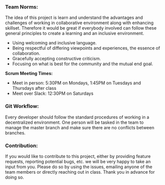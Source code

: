 ### **Team Norms:** 
The idea of this project is learn and understand the advantages and challenges of working in collaborative environment along with enhancing skillset. Therefore it would be great if everybody involved can follow these general principles to create a learning and an inclusive environment.

* Using welcoming and inclusive language.
* Being respectful of differing viewpoints and experiences, the essence of collaboration.
* Gracefully accepting constructive criticism.
* Focusing on what is best for the community and the mutual end goal.

**Scrum Meeting Times:**
- Meet in person: 5:30PM on Mondays, 1:45PM on Tuesdays and Thursdays after class
- Meet over Slack: 12:30PM on Saturdays

### **Git Workflow:**
Every developer should follow the standard procedures of working in a decentralized environment. One person will be tasked in the team to manage the master branch and make sure there are no conflicts between branches.

### **Contribution:**
If you would like to contribute to this project, either by providing feature requests, reporting potential bugs, etc. we will be very happy to take an input from you. Please do so by using the issues, emailing anyone of the team members or directly reaching out in class. Thank you in advance for doing so.
